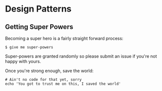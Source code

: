 # Design Patterns

## Getting Super Powers

Becoming a super hero is a fairly straight forward process:

```shell
$ give me super-powers
```

Super-powers are granted randomly so please submit an issue if you're not happy with yours.

Once you're strong enough, save the world:

```shell
# Ain't no code for that yet, sorry
echo 'You got to trust me on this, I saved the world'
```
